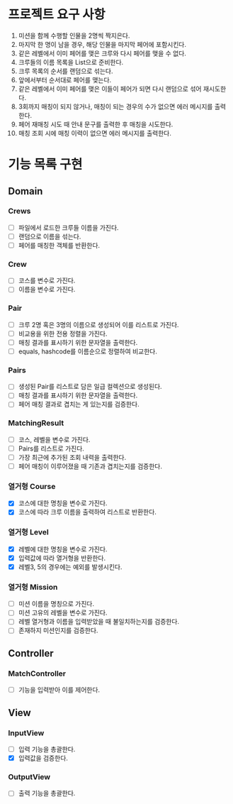 # 프로젝트 요구 사항
1. 미션을 함께 수행할 인물을 2명씩 짝지은다.
2. 마지막 한 명이 남을 경우, 해당 인물을 마지막 페어에 포함시킨다.
3. 같은 레벨에서 이미 페어를 맺은 크루와 다시 페어를 맺을 수 없다.
4. 크루들의 이름 목록을 List<String>으로 준비한다.
5. 크루 목록의 순서를 랜덤으로 섞는다.
6. 앞에서부터 순서대로 페어를 맺는다.
7. 같은 레벨에서 이미 페어를 맺은 이들이 페어가 되면 다시 랜덤으로 섞어 재시도한다.
8. 3회까지 매칭이 되지 않거나, 매칭이 되는 경우의 수가 없으면 에러 메시지를 출력한다.
9. 페어 재매칭 시도 때 안내 문구를 출력한 후 매칭을 시도한다.
10. 매칭 조회 시에 매칭 이력이 없으면 에러 메시지를 출력한다.

# 기능 목록 구현
## Domain
### Crews
- [ ] 파일에서 로드한 크루들 이름을 가진다.
- [ ] 랜덤으로 이름을 섞는다.
- [ ] 페어를 매칭한 객체를 반환한다.

### Crew 
- [ ] 코스를 변수로 가진다.
- [ ] 이름을 변수로 가진다.

### Pair
- [ ] 크루 2명 혹은 3명의 이름으로 생성되어 이를 리스트로 가진다.
- [ ] 비교용을 위한 전용 정렬을 가진다.
- [ ] 매칭 결과를 표시하기 위한 문자열을 출력한다.
- [ ] equals, hashcode를 이름순으로 정렬하여 비교한다.

### Pairs 
- [ ] 생성된 Pair를 리스트로 담은 일급 컬렉션으로 생성된다.
- [ ] 매칭 결과를 표시하기 위한 문자열을 출력한다.
- [ ] 페어 매칭 결과로 겹치는 게 있는지를 검증한다.

### MatchingResult
- [ ] 코스, 레벨을 변수로 가진다.
- [ ] Pairs를 리스트로 가진다.
- [ ] 가장 최근에 추가된 조회 내력을 출력한다.
- [ ] 페어 매칭이 이루어졌을 때 기존과 겹치는지를 검증한다.

### 열거형 Course
- [x] 코스에 대한 명칭을 변수로 가진다.
- [x] 코스에 따라 크루 이름을 출력하여 리스트로 반환한다.

### 열거형 Level
- [x] 레벨에 대한 명칭을 변수로 가진다.
- [x] 입력값에 따라 열거형을 반환한다.
- [x] 레벨3, 5의 경우에는 예외를 발생시킨다.

### 열거형 Mission
- [ ] 미션 이름을 명칭으로 가진다.
- [ ] 미션 고유의 레벨을 변수로 가진다.
- [ ] 레벨 열거형과 이름을 입력받았을 때 불일치하는지를 검증한다.
- [ ] 존재하지 미션인지를 검증한다.

## Controller
### MatchController
- [ ] 기능을 입력받아 이를 제어한다.

## View
### InputView
- [ ] 입력 기능을 총괄한다.
- [x] 입력값을 검증한다.

### OutputView
- [ ] 출력 기능을 총괄한다.

